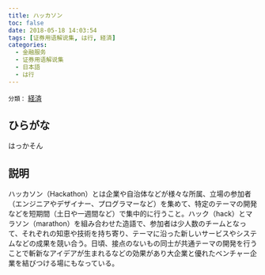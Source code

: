 ```yaml
---
title: ハッカソン
toc: false
date: 2018-05-18 14:03:54
tags: [证券用语解说集, は行, 経済]
categories:
  - 金融服务
  - 证券用语解说集
  - 日本語
  - は行
---
```


`分類：` [経済](/tags/経済/)

## ひらがな

はっかそん

## 説明

ハッカソン（Hackathon）とは企業や自治体などが様々な所属、立場の参加者（エンジニアやデザイナー、プログラマーなど）を集めて、特定のテーマの開発などを短期間（土日や一週間など）で集中的に行うこと。ハック（hack）とマラソン（marathon）を組み合わせた造語で、参加者は少人数のチームとなって、それぞれの知恵や技術を持ち寄り、テーマに沿った新しいサービスやシステムなどの成果を競い合う。日頃、接点のないもの同士が共通テーマの開発を行うことで斬新なアイデアが生まれるなどの効果があり大企業と優れたベンチャー企業を結びつける場にもなっている。
